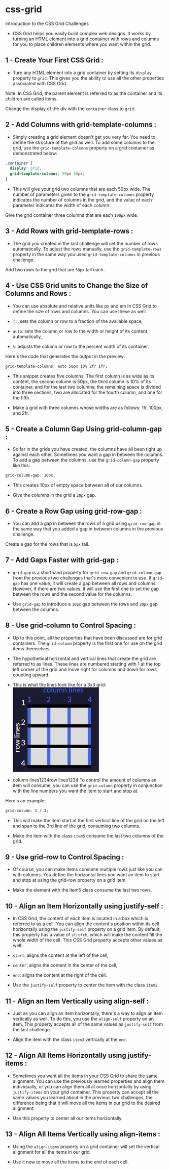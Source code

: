 # css-grid

Introduction to the CSS Grid Challenges

- CSS Grid helps you easily build complex web designs. It works by turning an HTML element into a grid container with rows and columns for you to place children elements where you want within the grid.

## 1 - Create Your First CSS Grid :

- Turn any HTML element into a grid container by setting its `display` property to `grid`. This gives you the ability to use all the other properties associated with CSS Grid.

Note: In CSS Grid, the parent element is referred to as the container and its children are called items.

Change the display of the div with the `container` class to `grid`.

## 2 - Add Columns with grid-template-columns :

- Simply creating a grid element doesn't get you very far. You need to define the structure of the grid as well. To add some columns to the grid, use the `grid-template-columns` property on a grid container as demonstrated below:

```css
.container {
  display: grid;
  grid-template-columns: 50px 50px;
}
```

- This will give your grid two columns that are each 50px wide. The number of parameters given to the `grid-template-columns` property indicates the number of columns in the grid, and the value of each parameter indicates the width of each column.

Give the grid container three columns that are each `100px` wide.

## 3 - Add Rows with grid-template-rows :

- The grid you created in the last challenge will set the number of rows automatically. To adjust the rows manually, use the `grid-template-rows` property in the same way you used `grid-template-columns` in previous challenge.

Add two rows to the grid that are `50px` tall each.

## 4 - Use CSS Grid units to Change the Size of Columns and Rows :

- You can use absolute and relative units like px and em in CSS Grid to define the size of rows and columns. You can use these as well:

- `fr`: sets the column or row to a fraction of the available space,

- `auto`: sets the column or row to the width or height of its content automatically,

- `%`: adjusts the column or row to the percent width of its container.

Here's the code that generates the output in the preview:

```css
grid-template-columns: auto 50px 10% 2fr 1fr;
```

- This snippet creates five columns. The first column is as wide as its content, the second column is 50px, the third column is 10% of its container, and for the last two columns; the remaining space is divided into three sections, two are allocated for the fourth column, and one for the fifth.

- Make a grid with three columns whose widths are as follows: 1fr, 100px, and 2fr.

## 5 - Create a Column Gap Using grid-column-gap :

- So far in the grids you have created, the columns have all been tight up against each other. Sometimes you want a gap in between the columns. To add a gap between the columns, use the `grid-column-gap` property like this:

```css
grid-column-gap: 10px;
```

- This creates 10px of empty space between all of our columns.

- Give the columns in the grid a `20px` gap.

## 6 - Create a Row Gap using grid-row-gap :

- You can add a gap in between the rows of a grid using `grid-row-gap` in the same way that you added a gap in between columns in the previous challenge.

Create a gap for the rows that is `5px` tall.

## 7 - Add Gaps Faster with grid-gap :

- `grid-gap` is a shorthand property for `grid-row-gap` and `grid-column-gap` from the previous two challenges that's more convenient to use. If `grid-gap` has one value, it will create a gap between all rows and columns. However, if there are two values, it will use the first one to set the gap between the rows and the second value for the columns.

- Use `grid-gap` to introduce a `10px` gap between the rows and `20px` gap between the columns.

## 8 - Use grid-column to Control Spacing :

- Up to this point, all the properties that have been discussed are for grid containers. The `grid-column` property is the first one for use on the grid items themselves.

- The hypothetical horizontal and vertical lines that create the grid are referred to as lines. These lines are numbered starting with 1 at the top left corner of the grid and move right for columns and down for rows, counting upward.

- This is what the lines look like for a 3x3 grid:
  ![Grid column](grid-column.PNG)
- column lines1234row lines1234
  To control the amount of columns an item will consume, you can use the `grid-column` property in conjunction with the line numbers you want the item to start and stop at.

Here's an example:

```css
grid-column: 1 / 3;
```

- This will make the item start at the first vertical line of the grid on the left and span to the 3rd line of the grid, consuming two columns.

- Make the item with the class `item5` consume the last two columns of the grid.

## 9 - Use grid-row to Control Spacing :

- Of course, you can make items consume multiple rows just like you can with columns. You define the horizontal lines you want an item to start and stop at using the grid-row property on a grid item.

- Make the element with the item5 class consume the last two rows.

## 10 - Align an Item Horizontally using justify-self :

- In CSS Grid, the content of each item is located in a box which is referred to as a cell. You can align the content's position within its cell horizontally using the `justify-self` property on a grid item. By default, this property has a value of `stretch`, which will make the content fill the whole width of the cell. This CSS Grid property accepts other values as well:

- `start`: aligns the content at the left of the cell,

- `center`: aligns the content in the center of the cell,

- `end`: aligns the content at the right of the cell.

- Use the `justify-self` property to center the item with the class `item2`.

## 11 - Align an Item Vertically using align-self :

- Just as you can align an item horizontally, there's a way to align an item vertically as well. To do this, you use the `align-self` property on an item. This property accepts all of the same values as `justify-self` from the last challenge.

- Align the item with the class `item3` vertically at the `end`.

## 12 - Align All Items Horizontally using justify-items :

- Sometimes you want all the items in your CSS Grid to share the same alignment. You can use the previously learned properties and align them individually, or you can align them all at once horizontally by using `justify-items` on your grid container. This property can accept all the same values you learned about in the previous two challenges, the difference being that it will move all the items in our grid to the desired alignment.

- Use this property to center all our items horizontally.

## 13 - Align All Items Vertically using align-items :

- Using the `align-items` property on a grid container will set the vertical alignment for all the items in our grid.

- Use it now to move all the items to the end of each cell.
